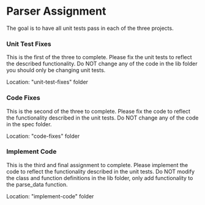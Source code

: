 # Parser Assignment
The goal is to have all unit tests pass in each of the three projects.

### Unit Test Fixes
This is the first of the three to complete. Please fix the unit tests to reflect the described functionality. Do NOT change any of the code in the lib folder you should only be changing unit tests.

Location: "unit-test-fixes" folder

### Code Fixes
This is the second of the three to complete. Please fix the code to reflect the functionality described in the unit tests. Do NOT change any of the code in the spec folder.

Location: "code-fixes" folder

### Implement Code
This is the third and final assignment to complete. Please implement the code to reflect the functionality described in the unit tests. Do NOT modify the class and function definitions in the lib folder, only add functionality to the parse_data function.

Location: "implement-code" folder